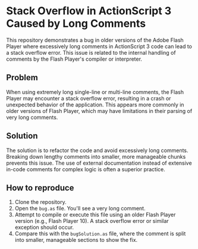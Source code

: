 # Stack Overflow in ActionScript 3 Caused by Long Comments

This repository demonstrates a bug in older versions of the Adobe Flash Player where excessively long comments in ActionScript 3 code can lead to a stack overflow error.  This issue is related to the internal handling of comments by the Flash Player's compiler or interpreter.

## Problem

When using extremely long single-line or multi-line comments, the Flash Player may encounter a stack overflow error, resulting in a crash or unexpected behavior of the application. This appears more commonly in older versions of Flash Player, which may have limitations in their parsing of very long comments.

## Solution

The solution is to refactor the code and avoid excessively long comments. Breaking down lengthy comments into smaller, more manageable chunks prevents this issue. The use of external documentation instead of extensive in-code comments for complex logic is often a superior practice.

## How to reproduce

1. Clone the repository.
2. Open the `bug.as` file. You'll see a very long comment.
3. Attempt to compile or execute this file using an older Flash Player version (e.g., Flash Player 10).  A stack overflow error or similar exception should occur.
4.  Compare this with the `bugSolution.as` file, where the comment is split into smaller, manageable sections to show the fix. 